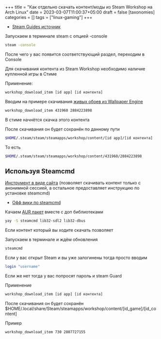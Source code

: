 +++
title = "Как отдельно скачать контент/моды из Steam Workshop на Arch Linux"
date = 2023-03-07T11:00:37+05:00
draft = false
[taxonomies]
categories = []
tags = ["linux-gaming"]
+++

- [Steam Guides источник](https://steamcommunity.com/sharedfiles/filedetails/?id=873543244)

Запускаем в терминале steam с опцией -console

```bash
steam -console
```

После чего у вас появится соответствующий раздел, переходим в Console

Для скачивания контента из Steam Workshop необходимо наличие купленной игры в Стиме

Применение:

```bash
workshop_download_item [id app] [id контента]
```

Вводим на примере скачивания [живых обоев из Wallpaper Engine](https://steamcommunity.com/sharedfiles/filedetails/?id=2884223898)

```bash
workshop_download_item 431960 2884223898
```

В стиме начнётся скачка этого контента

После скачивания он будет сохранён по данному пути

```bash
$HOME/.steam/steam/steamapps/workshop/content/[id app]/[id контента]
```

То есть

```bash
$HOME/.steam/steam/steamapps/workshop/content/431960/2884223898
```

## Используя Steamcmd

[Инструмент в виде сайта](https://steamworkshopdownloader.io/) (позволяет скачивать контент только с анонимной сессией, а остальное предоставляет инструкцию по установке steamcmd)

- [Офф вики по steamcmd](https://developer.valvesoftware.com/wiki/SteamCMD#Downloading_SteamCMD)

Качаем [AUR пакет](https://aur.archlinux.org/packages/steamcmd) вместе с доп библиотеками

```bash
yay -S steamcmd lib32-sdl2 lib32-dbus
```

Если контент который вы ходите скачать позволяет

Запускаем в терминале и ждём обновления

```bash
steamcmd
```

Если у вас открыт Steam и вы уже залогинены тогда просто вводим

```bash
login "username"
```

Если же нет тогда у вас попросят пароль и steam Guard

Применение

```bash
workshop_download_item [id app] [id контента]
```

После скачивания он будет сохранён $HOME/.local/share/Steam/steamapps/workshop/content/[id_game]/[id_content]

Пример

```bash
workshop_download_item 730 2807727155
```

